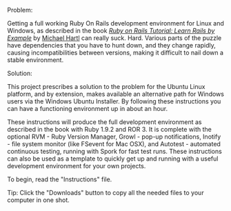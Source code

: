 Problem: 

Getting a full working Ruby On Rails development environment for Linux and Windows, as described in the book [*Ruby on Rails Tutorial: Learn Rails by Example*](http://railstutorial.org/) by [Michael Hartl](http://michaelhartl.com/) can really suck.  Hard.  Various parts of the puzzle have dependencies that you have to hunt down, and they change rapidly, causing incompatibilities between versions, making it difficult to nail down a stable environment.  


Solution:

This project prescribes a solution to the problem for the Ubuntu Linux platform, and by extension, makes available an alternative path for Windows users via the Windows Ubuntu Installer.  By following these instructions you can have a functioning environment up in about an hour.  

These instructions will produce the full development environment as described in the book with Ruby 1.9.2 and ROR 3.  It is complete with the optional RVM - Ruby Version Manager, Growl - pop-up notifications, Inotify - file system monitor (like FSevent for Mac OSX), and Autotest - automated continuous testing, running with Spork for fast test runs.  These instructions can also be used as a template to quickly get up and running with a useful development environment for your own projects.  

To begin, read the "Instructions" file.

Tip: Click the "Downloads" button to copy all the needed files to your computer in one shot.

